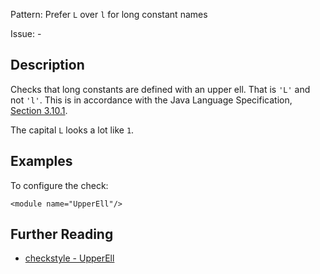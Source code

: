 Pattern: Prefer `L` over `l` for long constant names

Issue: -

## Description

Checks that long constants are defined with an upper ell. That is `'L'` and not `'l'`. This is in accordance with the Java Language Specification, [Section 3.10.1](http://docs.oracle.com/javase/specs/jls/se8/html/jls-3.html#jls-3.10.1). 

The capital `L` looks a lot like `1`. 

## Examples

To configure the check: 
    
    
    <module name="UpperEll"/>

## Further Reading

* [checkstyle - UpperEll](http://checkstyle.sourceforge.net/config_misc.html#UpperEll)